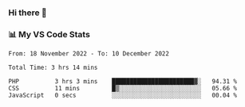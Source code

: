 ### Hi there 👋

### 📊 My VS Code Stats

<!--START_SECTION:waka-->

```text
From: 18 November 2022 - To: 10 December 2022

Total Time: 3 hrs 14 mins

PHP          3 hrs 3 mins    ███████████████████████▓░   94.31 %
CSS          11 mins         █▒░░░░░░░░░░░░░░░░░░░░░░░   05.66 %
JavaScript   0 secs          ░░░░░░░░░░░░░░░░░░░░░░░░░   00.04 %
```

<!--END_SECTION:waka-->

<!--
**szoppracz07/szoppracz07** is a ✨ _special_ ✨ repository because its `README.md` (this file) appears on your GitHub profile.

Here are some ideas to get you started:

- 🔭 I’m currently working on ...
- 🌱 I’m currently learning ...
- 👯 I’m looking to collaborate on ...
- 🤔 I’m looking for help with ...
- 💬 Ask me about ...
- 📫 How to reach me: ...
- 😄 Pronouns: ...
- ⚡ Fun fact: ...
-->
